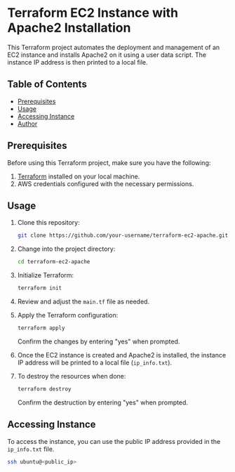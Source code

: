 # Terraform EC2 Instance with Apache2 Installation

This Terraform project automates the deployment and management of an EC2 instance and installs Apache2 on it using a user data script. The instance IP address is then printed to a local file.

## Table of Contents

- [Prerequisites](#prerequisites)
- [Usage](#usage)
- [Accessing Instance](#accessing-instance)
- [Author](#author)

## Prerequisites

Before using this Terraform project, make sure you have the following:

1. [Terraform](https://www.terraform.io/downloads.html) installed on your local machine.
2. AWS credentials configured with the necessary permissions.

## Usage

1. Clone this repository:

    ```bash
    git clone https://github.com/your-username/terraform-ec2-apache.git
    ```

2. Change into the project directory:

    ```bash
    cd terraform-ec2-apache
    ```

3. Initialize Terraform:

    ```bash
    terraform init
    ```

4. Review and adjust the `main.tf` file as needed.

5. Apply the Terraform configuration:

    ```bash
    terraform apply
    ```

    Confirm the changes by entering "yes" when prompted.

6. Once the EC2 instance is created and Apache2 is installed, the instance IP address will be printed to a local file (`ip_info.txt`).

7. To destroy the resources when done:

    ```bash
    terraform destroy
    ```

    Confirm the destruction by entering "yes" when prompted.

## Accessing Instance

To access the instance, you can use the public IP address provided in the `ip_info.txt` file.

```bash
ssh ubuntu@<public_ip>
